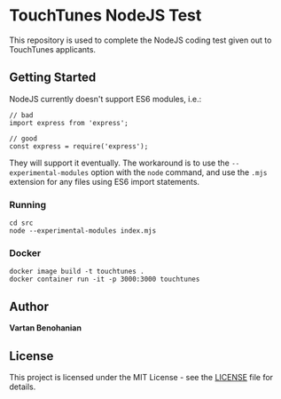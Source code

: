 # TouchTunes NodeJS Test

This repository is used to complete the NodeJS coding test given out to TouchTunes applicants.

## Getting Started

NodeJS currently doesn't support ES6 modules, i.e.:

```
// bad
import express from 'express';

// good
const express = require('express');
```

They will support it eventually. The workaround is to use the `--experimental-modules` option with the `node` command, and use the `.mjs` extension for any files using ES6 import statements.

### Running

```
cd src
node --experimental-modules index.mjs
```

### Docker

```
docker image build -t touchtunes .
docker container run -it -p 3000:3000 touchtunes
```

## Author

**Vartan Benohanian**

## License

This project is licensed under the MIT License - see the [LICENSE](LICENSE) file for details.
